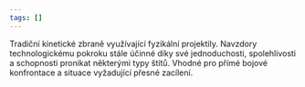 ```yaml
---
tags: []
---
```

Tradiční kinetické zbraně využívající fyzikální projektily. Navzdory technologickému pokroku stále účinné díky své jednoduchosti, spolehlivosti a schopnosti pronikat některými typy štítů. Vhodné pro přímé bojové konfrontace a situace vyžadující přesné zacílení. 